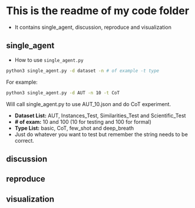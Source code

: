 # This is the readme of my code folder
- It contains single_agent, discussion, reproduce and visualization

## single_agent
- How to use `single_agent.py`  
```bash
python3 single_agent.py -d dataset -n # of example -t type
```  
For example: 
```bash
python3 single_agent.py -d AUT -n 10 -t CoT
```  

Will call single_agent.py to use AUT_10.json and do CoT experiment.  
- **Dataset List:** AUT, Instances_Test, Similarities_Test and Scientific_Test  
- **# of exam:** 10 and 100 (10 for testing and 100 for formal)  
- **Type List:** basic, CoT, few_shot and deep_breath  
- Just do whatever you want to test but remember the string needs to be correct.  

## discussion

## reproduce

## visualization